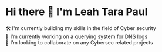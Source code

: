 # Hi there 👋 I'm Leah Tara Paul 

🛠️ I'm currently building my skills in the field of Cyber security <br>
🔭 I’m currently working on a querying system for DNS logs <br>
👯 I’m looking to collaborate on any Cybersec related projects <br>






<!--
**leahtara/leahtara** is a ✨ _special_ ✨ repository because its `README.md` (this file) appears on your GitHub profile.

Here are some ideas to get you started:

- 🔭 I’m currently working on ...
- 🌱 I’m currently learning ...
- 👯 I’m looking to collaborate on ...
- 🤔 I’m looking for help with ...
- 💬 Ask me about ...
- 📫 How to reach me: ...
- 😄 Pronouns: ...
- ⚡ Fun fact: ...
-->
